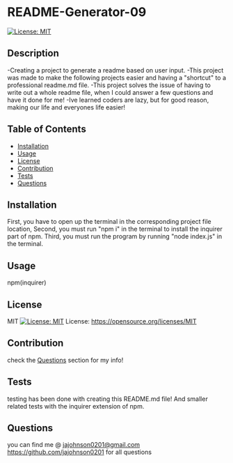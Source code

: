 # README-Generator-09 

[![License: MIT](https://img.shields.io/badge/License-MIT-yellow.svg)](https://opensource.org/licenses/MIT)

## Description
-Creating a project to generate a readme based on user input.
-This project was made to make the following projects easier and having a "shortcut" to a professional readme.md file.
-This project solves the issue of having to write out a whole readme file, when I could answer a few questions and have it done for me!
-Ive learned coders are lazy, but for good reason, making our life and everyones life easier!

## Table of Contents
- [Installation](#Installation)
- [Usage](#Usage)
- [License](#License)
- [Contribution](#Contribution)
- [Tests](#Tests)
- [Questions](#Questions)


## Installation
First, you have to open up the terminal in the corresponding project file location, Second, you must run "npm i" in the terminal to install the inquirer part of npm. Third, you must run the program by running  "node index.js" in the terminal. 

## Usage
npm(inquirer)

## License
 MIT
 [![License: MIT](https://img.shields.io/badge/License-MIT-yellow.svg)](https://opensource.org/licenses/MIT)
 License: https://opensource.org/licenses/MIT

## Contribution
check the [Questions](#Questions) section for my info!

## Tests
testing has been done with creating this README.md file! And smaller related tests with the inquirer extension of npm.

## Questions
you can find me @
jajohnson0201@gmail.com
https://github.com/jajohnson0201
for all questions
